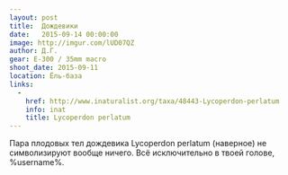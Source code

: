 ```yaml
---
layout: post
title:  Дождевики
date:   2015-09-14 00:00:00
image: http://imgur.com/lUD07QZ
author: Д.Г.
gear: E-300 / 35mm macro
shoot_date: 2015-09-11
location: Ёль-база
links:
  -
    href: http://www.inaturalist.org/taxa/48443-Lycoperdon-perlatum
    info: inat
    title: Lycoperdon perlatum
---
```


Пара плодовых тел дождевика Lycoperdon perlatum (наверное) не символизируют вообще ничего. Всё исключительно в твоей голове, %username%.
